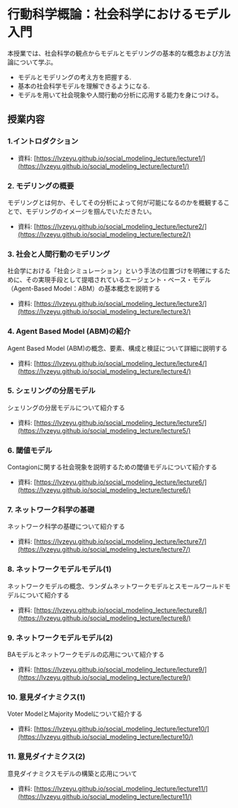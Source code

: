 # 行動科学概論：社会科学におけるモデル入門

本授業では、社会科学の観点からモデルとモデリングの基本的な概念および方法論について学ぶ。

- モデルとモデリングの考え方を把握する.
- 基本の社会科学モデルを理解できるようになる.
- モデルを用いて社会現象や人間行動の分析に応用する能力を身につける。

## 授業内容

### 1.イントロダクション

- 資料: [https://lvzeyu.github.io/social_modeling_lecture/lecture1/](https://lvzeyu.github.io/social_modeling_lecture/lecture1/)

### 2. モデリングの概要

モデリングとは何か、そしてその分析によって何が可能になるのかを概観することで、モデリングのイメージを掴んでいただきたい。

- 資料: [https://lvzeyu.github.io/social_modeling_lecture/lecture2/](https://lvzeyu.github.io/social_modeling_lecture/lecture2/)

### 3. 社会と人間行動のモデリング

社会学における「社会シミュレーション」という手法の位置づけを明確にするために、その実現手段として提唱されているエージェント・ベース・モデル（Agent-Based Model：ABM）の基本概念を説明する

- 資料: [https://lvzeyu.github.io/social_modeling_lecture/lecture3/](https://lvzeyu.github.io/social_modeling_lecture/lecture3/)

### 4. Agent Based Model (ABM)の紹介

Agent Based Model (ABM)の概念、要素、構成と検証について詳細に説明する

- 資料: [https://lvzeyu.github.io/social_modeling_lecture/lecture4/](https://lvzeyu.github.io/social_modeling_lecture/lecture4/)

### 5. シェリングの分居モデル

シェリングの分居モデルについて紹介する

- 資料: [https://lvzeyu.github.io/social_modeling_lecture/lecture5/](https://lvzeyu.github.io/social_modeling_lecture/lecture5/)


### 6. 閾値モデル

Contagionに関する社会現象を説明するための閾値モデルについて紹介する

- 資料: [https://lvzeyu.github.io/social_modeling_lecture/lecture6/](https://lvzeyu.github.io/social_modeling_lecture/lecture6/)

### 7. ネットワーク科学の基礎

ネットワーク科学の基礎について紹介する

- 資料: [https://lvzeyu.github.io/social_modeling_lecture/lecture7/](https://lvzeyu.github.io/social_modeling_lecture/lecture7/)

### 8. ネットワークモデルモデル(1)

ネットワークモデルの概念、ランダムネットワークモデルとスモールワールドモデルについて紹介する

- 資料: [https://lvzeyu.github.io/social_modeling_lecture/lecture8/](https://lvzeyu.github.io/social_modeling_lecture/lecture8/)

### 9. ネットワークモデルモデル(2)

BAモデルとネットワークモデルの応用について紹介する

- 資料: [https://lvzeyu.github.io/social_modeling_lecture/lecture9/](https://lvzeyu.github.io/social_modeling_lecture/lecture9/)


### 10. 意見ダイナミクス(1)

Voter ModelとMajority Modelについて紹介する

- 資料: [https://lvzeyu.github.io/social_modeling_lecture/lecture10/](https://lvzeyu.github.io/social_modeling_lecture/lecture10/)


### 11. 意見ダイナミクス(2)

意見ダイナミクスモデルの構築と応用について

- 資料: [https://lvzeyu.github.io/social_modeling_lecture/lecture11/](https://lvzeyu.github.io/social_modeling_lecture/lecture11/)
